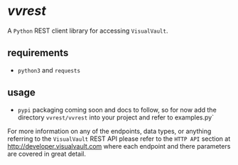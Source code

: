 # *vvrest*
A `Python` REST client library for accessing `VisualVault`.

## requirements
* `python3` and `requests`

## usage
* `pypi` packaging coming soon and docs to follow, so for now add the directory `vvrest/vvrest` into your project and refer to examples.py`

For more information on any of the endpoints, data types, or anything referring to the 
`VisualVault` REST API please refer to the `HTTP API` section at <http://developer.visualvault.com>
where each endpoint and there parameters are covered in great detail.